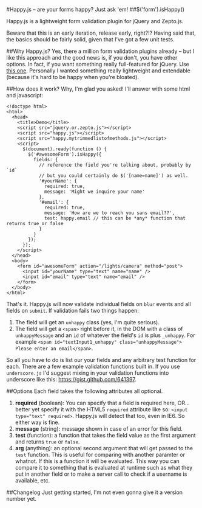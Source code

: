 #Happy.js – are your forms happy? Just ask 'em!
##$('form').isHappy()

Happy.js is a lightweight form validation plugin for jQuery and Zepto.js. 

Beware that this is an early iteration, release early, right?!? Having said that, the basics should be fairly solid, given that I've got a few unit tests.

##Why Happy.js?
Yes, there a million form validation plugins already – but I like this approach and the good news is, if you don't, you have other options. In fact, if you want something really full-featured for jQuery. Use [this one](http://bassistance.de/jquery-plugins/jquery-plugin-validation/). Personally I wanted something really lightweight and extendable (because it's hard to be happy when you're bloated).

##How does it work?
Why, I'm glad you asked! I'll answer with some html and javascript:

    <!doctype html>
    <html>
      <head>
        <title>Demo</title>
        <script src="jquery.or.zepto.js"></script>
        <script src="happy.js"></script>
        <script src="happy.mytrimmedlistofmethods.js"></script>
        <script>
          $(document).ready(function () {
            $('#awesomeForm').isHappy({
              fields: {
                // reference the field you're talking about, probably by `id`
                // but you could certainly do $('[name=name]') as well.
                '#yourName': {
                  required: true,
                  message: 'Might we inquire your name'
                },
                '#email': {
                  required: true,
                  message: 'How are we to reach you sans email??',
                  test: happy.email // this can be *any* function that returns true or false
                }
              }
            });
          }); 
        </script>
      </head>
      <body>
        <form id="awesomeForm" action="/lights/camera" method="post">
          <input id="yourName" type="text" name="name" />
          <input id="email" type="text" name="email" />
        </form>
      </body>
    </html>

That's it. Happy.js will now validate individual fields on `blur` events and all fields on `submit`. If validation fails two things happen:

1. The field will get an `unhappy` class (yes, I'm quite serious).
2. The field will get a `<span>` right before it, in the DOM with a class of `unhappyMessage` and an `id` of whatever the field's `id` is plus `_unhappy`. For example `<span id=​"textInput1_unhappy" class=​"unhappyMessage">​Please enter an email​</span>`.

So all you have to do is list our your fields and any arbitrary test function for each. There are a few example validation functions built in. If you use `underscore.js` I'd suggest mixing in your validation functions into underscore like this: https://gist.github.com/641397.

##Options
Each field takes the following attributes all optional.

1. **required** (boolean): You can specify that a field is required here, OR... better yet specify it with the HTML5 `required` attribute like so: `<input type="text" required>`. Happy.js will detect that too, even in IE6. So either way is fine.
2. **message** (string): message shown in case of an error for this field.
3. **test** (function): a function that takes the field value as the first argument and returns `true` or `false`.
4. **arg** (anything): an optional second argument that will get passed to the `test` function. This is useful for comparing with another paramter or whatnot. If this is a function it will be evaluated. This way you can compare it to something that is evaluated at runtime such as what they put in another field or to make a server call to check if a username is available, etc.

##Changelog
Just getting started, I'm not even gonna give it a version number yet.